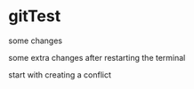 # gitTest

some changes

some extra changes after restarting the terminal

start with creating a conflict
